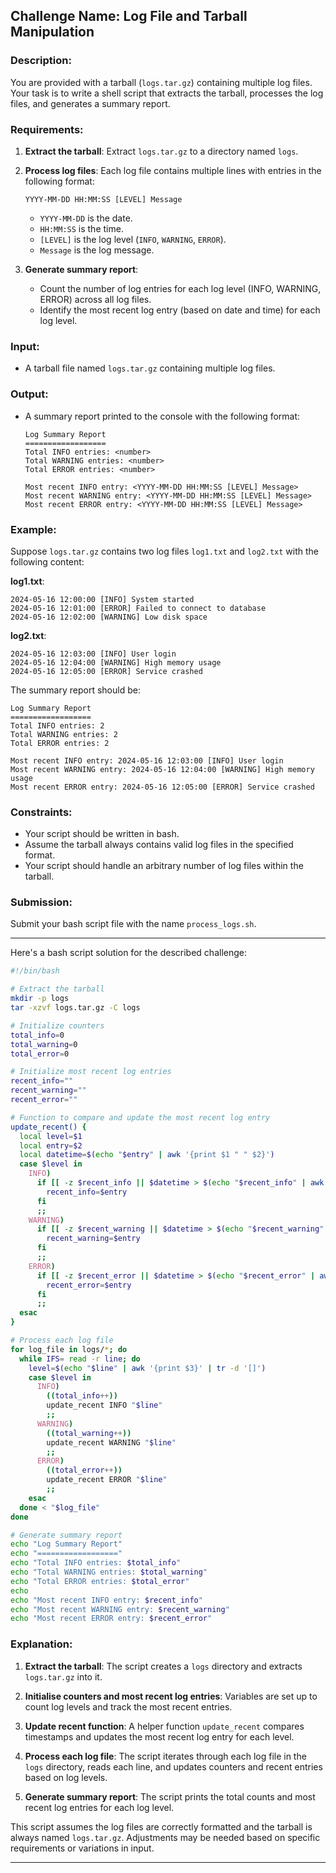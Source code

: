 ## Challenge Name: Log File and Tarball Manipulation

### Description:
You are provided with a tarball (`logs.tar.gz`) containing multiple log files. Your task is to write a shell script that extracts the tarball, processes the log files, and generates a summary report.

### Requirements:
1. **Extract the tarball**: Extract `logs.tar.gz` to a directory named `logs`.
2. **Process log files**: Each log file contains multiple lines with entries in the following format:
   ```
   YYYY-MM-DD HH:MM:SS [LEVEL] Message
   ```
   - `YYYY-MM-DD` is the date.
   - `HH:MM:SS` is the time.
   - `[LEVEL]` is the log level (`INFO`, `WARNING`, `ERROR`).
   - `Message` is the log message.

3. **Generate summary report**:
   - Count the number of log entries for each log level (INFO, WARNING, ERROR) across all log files.
   - Identify the most recent log entry (based on date and time) for each log level.

### Input:
- A tarball file named `logs.tar.gz` containing multiple log files.

### Output:
- A summary report printed to the console with the following format:
  ```
  Log Summary Report
  ==================
  Total INFO entries: <number>
  Total WARNING entries: <number>
  Total ERROR entries: <number>

  Most recent INFO entry: <YYYY-MM-DD HH:MM:SS [LEVEL] Message>
  Most recent WARNING entry: <YYYY-MM-DD HH:MM:SS [LEVEL] Message>
  Most recent ERROR entry: <YYYY-MM-DD HH:MM:SS [LEVEL] Message>
  ```

### Example:
Suppose `logs.tar.gz` contains two log files `log1.txt` and `log2.txt` with the following content:

**log1.txt**:
```
2024-05-16 12:00:00 [INFO] System started
2024-05-16 12:01:00 [ERROR] Failed to connect to database
2024-05-16 12:02:00 [WARNING] Low disk space
```

**log2.txt**:
```
2024-05-16 12:03:00 [INFO] User login
2024-05-16 12:04:00 [WARNING] High memory usage
2024-05-16 12:05:00 [ERROR] Service crashed
```

The summary report should be:
```
Log Summary Report
==================
Total INFO entries: 2
Total WARNING entries: 2
Total ERROR entries: 2

Most recent INFO entry: 2024-05-16 12:03:00 [INFO] User login
Most recent WARNING entry: 2024-05-16 12:04:00 [WARNING] High memory usage
Most recent ERROR entry: 2024-05-16 12:05:00 [ERROR] Service crashed
```

### Constraints:
- Your script should be written in bash.
- Assume the tarball always contains valid log files in the specified format.
- Your script should handle an arbitrary number of log files within the tarball.

### Submission:
Submit your bash script file with the name `process_logs.sh`.

---


Here's a bash script solution for the described challenge:

```bash
#!/bin/bash

# Extract the tarball
mkdir -p logs
tar -xzvf logs.tar.gz -C logs

# Initialize counters
total_info=0
total_warning=0
total_error=0

# Initialize most recent log entries
recent_info=""
recent_warning=""
recent_error=""

# Function to compare and update the most recent log entry
update_recent() {
  local level=$1
  local entry=$2
  local datetime=$(echo "$entry" | awk '{print $1 " " $2}')
  case $level in
    INFO)
      if [[ -z $recent_info || $datetime > $(echo "$recent_info" | awk '{print $1 " " $2}') ]]; then
        recent_info=$entry
      fi
      ;;
    WARNING)
      if [[ -z $recent_warning || $datetime > $(echo "$recent_warning" | awk '{print $1 " " $2}') ]]; then
        recent_warning=$entry
      fi
      ;;
    ERROR)
      if [[ -z $recent_error || $datetime > $(echo "$recent_error" | awk '{print $1 " " $2}') ]]; then
        recent_error=$entry
      fi
      ;;
  esac
}

# Process each log file
for log_file in logs/*; do
  while IFS= read -r line; do
    level=$(echo "$line" | awk '{print $3}' | tr -d '[]')
    case $level in
      INFO)
        ((total_info++))
        update_recent INFO "$line"
        ;;
      WARNING)
        ((total_warning++))
        update_recent WARNING "$line"
        ;;
      ERROR)
        ((total_error++))
        update_recent ERROR "$line"
        ;;
    esac
  done < "$log_file"
done

# Generate summary report
echo "Log Summary Report"
echo "=================="
echo "Total INFO entries: $total_info"
echo "Total WARNING entries: $total_warning"
echo "Total ERROR entries: $total_error"
echo
echo "Most recent INFO entry: $recent_info"
echo "Most recent WARNING entry: $recent_warning"
echo "Most recent ERROR entry: $recent_error"
```

### Explanation:

1. **Extract the tarball**: The script creates a `logs` directory and extracts `logs.tar.gz` into it.

2. **Initialise counters and most recent log entries**: Variables are set up to count log levels and track the most recent entries.

3. **Update recent function**: A helper function `update_recent` compares timestamps and updates the most recent log entry for each level.

4. **Process each log file**: The script iterates through each log file in the `logs` directory, reads each line, and updates counters and recent entries based on log levels.

5. **Generate summary report**: The script prints the total counts and most recent log entries for each log level.

This script assumes the log files are correctly formatted and the tarball is always named `logs.tar.gz`. Adjustments may be needed based on specific requirements or variations in input.

---
